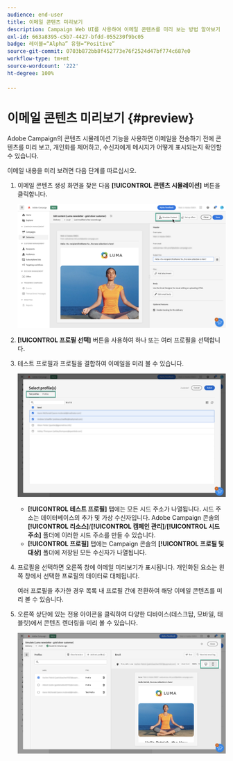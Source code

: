 ```yaml
---
audience: end-user
title: 이메일 콘텐츠 미리보기
description: Campaign Web UI를 사용하여 이메일 콘텐츠를 미리 보는 방법 알아보기
exl-id: 663a8395-c5b7-4427-bfdd-055230f9bc05
badge: 레이블=“Alpha” 유형=“Positive”
source-git-commit: 0703b872bb8f452773e76f2524d47bf774c687e0
workflow-type: tm+mt
source-wordcount: '222'
ht-degree: 100%

---
```



# 이메일 콘텐츠 미리보기 {#preview}


Adobe Campaign의 콘텐츠 시뮬레이션 기능을 사용하면 이메일을 전송하기 전에 콘텐츠를 미리 보고, 개인화를 제어하고, 수신자에게 메시지가 어떻게 표시되는지 확인할 수 있습니다.

이메일 내용을 미리 보려면 다음 단계를 따르십시오.

1. 이메일 콘텐츠 생성 화면을 찾은 다음 **[!UICONTROL 콘텐츠 시뮬레이션]** 버튼을 클릭합니다.

   ![](assets/simulate.png)

1. **[!UICONTROL 프로필 선택]** 버튼을 사용하여 하나 또는 여러 프로필을 선택합니다.
1. 테스트 프로필과 프로필을 결합하여 이메일을 미리 볼 수 있습니다.

   ![](assets/preview-profile.png)

   * **[!UICONTROL 테스트 프로필]** 탭에는 모든 시드 주소가 나열됩니다. 시드 주소는 데이터베이스의 추가 및 가상 수신자입니다. Adobe Campaign 콘솔의 **[!UICONTROL 리소스]**/**[!UICONTROL 캠페인 관리]**/**[!UICONTROL 시드 주소]** 폴더에 이러한 시드 주소를 만들 수 있습니다.
   * **[!UICONTROL 프로필]** 탭에는 Campaign 콘솔의 **[!UICONTROL 프로필 및 대상]** 폴더에 저장된 모든 수신자가 나열됩니다.

1. 프로필을 선택하면 오른쪽 창에 이메일 미리보기가 표시됩니다. 개인화된 요소는 왼쪽 창에서 선택한 프로필의 데이터로 대체됩니다.

   여러 프로필을 추가한 경우 목록 내 프로필 간에 전환하여 해당 이메일 콘텐츠를 미리 볼 수 있습니다.

1. 오른쪽 상단에 있는 전용 아이콘을 클릭하여 다양한 디바이스(데스크탑, 모바일, 태블릿)에서 콘텐츠 렌더링을 미리 볼 수 있습니다.

   ![](assets/preview.png)


